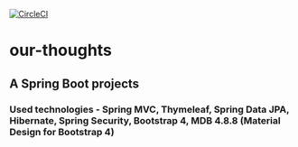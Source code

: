 [![CircleCI](https://circleci.com/gh/unmeshchow/our-thoughts.svg?style=svg)](https://circleci.com/gh/unmeshchow/our-thoughts)
# our-thoughts
## A Spring Boot projects
### Used technologies - Spring MVC, Thymeleaf, Spring Data JPA, Hibernate, Spring Security, Bootstrap 4, MDB 4.8.8 (Material Design for Bootstrap 4)

